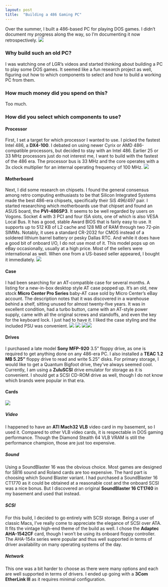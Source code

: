 ```yaml
---
layout: post
title:  "Building a 486 Gaming PC"
---
```

Over the summer, I built a 486-based PC for playing DOS games. I didn’t document my progress along the way, so I’m documenting it now retrospectively.
![][image-1]
### Why build such an old PC?
I was watching one of LGR’s videos and started thinking about building a PC to play some DOS games. It seemed like a fun research project as well, figuring out how to which components to select and how to build a working PC from them.
### How much money did you spend on this?
Too much.
### How did you select which components to use?
#### Processor
First, I set a target for which processor I wanted to use. I picked the fastest Intel 486, a **DX4-100**. I debated on using newer Cyrix or AMD 486-compatible processors, but decided to stay with an Intel 486. Earlier 25 or 33 MHz processors just do not interest me, I want to build with the fastest of the 486 era. The processor bus is 33 MHz and the core operates with a 3x clock multiplier for an internal operating frequency of 100 MHz.
![][image-2]

#### Motherboard
Next, I did some research on chipsets. I found the general consensus among retro computing enthusiasts to be that Silicon Integrated Systems made the best 486-era chipsets, specifically their SiS 496/497 pair. I started researching which motherboards use that chipset and found an ASUS board, the **PVI-486SP3**. It seems to be well regarded by users on Vogons. Socket 4 with 3 PCI and four ISA slots, one of which is also VESA Local Bus. It has a good, stable Award BIOS that is fairly easy to use. It supports up to 512 KB of L2 cache and 128 MB of RAM through two 72-pin SIMMs. Notably, it uses a standard CR-2032 for CMOS instead of a soldered lithium barrel battery or pesky Dallas RTC. And while it does have a good bit of onboard I/O, I do not use most of it. This model pops up on eBay occasionally, usually at a high price. Most of the sellers were international as well. When one from a US-based seller appeared, I bought it immediately.
![][image-3]

#### Case
I had been searching for an AT-compatible case for several months. A listing for a new-in-box desktop style AT case popped up. It’s an old, new stock **Micro Center Pro Series** baby-AT case sold by Micro Center’s eBay account. The description notes that it was discovered in a warehouse behind a shelf, sitting unused for almost twenty-five years. It was in excellent condition, had a turbo button, came with an AT-style power supply, came with all the original screws and standoffs, and even the key for the keyboard lock. I just had to have it. I liked the case styling and the included PSU was convenient.
![][image-4]
![][image-5]
![][image-6]![][image-7]

#### Drives
I purchased a late model **Sony MFP-920** 3.5” floppy drive, as one is required to get anything done on any 486-era PC. I also installed a **TEAC 1.2 MB 5.25”** floppy drive to read and write 5.25” disks. For primary storage, I would like to get a Quantum Bigfoot drive, they’ve always seemed cool. Currently, I am using a **ZuluSCSI** drive emulator for storage as it is convenient. I should get a SCSI CD-ROM drive as well, though I do not know which brands were popular in that era.

#### Cards
![][image-8]
##### Video
I happened to have an **ATI Mach32 VLB** video card in my basement, so I used it. Compared to other VLB video cards, it is respectable in DOS gaming performance. Though the Diamond Stealth 64 VLB VRAM is still the performance champion, those are just too expensive.
##### Sound
Using a SoundBlaster 16 was the obvious choice. Most games are designed for SB16 sound and Roland cards are too expensive. The hard part is choosing which Sound Blaster variant. I had purchased a SoundBlaster 16 CT1770 as it could be obtained at a reasonable cost and the onboard SCSI was a nice bonus. But I discovered an original **SoundBlaster 16 CT1740** in my basement and used that instead.
##### SCSI
For this build, I decided to go entirely with SCSI storage. Being a user of classic Macs, I’ve really come to appreciate the elegance of SCSI over ATA. It fits the vintage high-end theme of the build as well. I chose the **Adaptec AHA-1542CF** card, though I won’t be using its onboard floppy controller. The AHA-154x series were popular and thus well supported in terms of driver availability on many operating systems of the day.
##### Network
This one was a bit harder to choose as there were many options and each are well supported in terms of drivers. I ended up going with a **3Com EtherLink III** as it requires minimal configuration.

[image-1]:	/assets/images/486-gaming-pc/486-gaming-pc.jpeg
[image-2]:	/assets/images/486-gaming-pc/processor.jpeg
[image-3]:	/assets/images/486-gaming-pc/motherboard.jpeg
[image-4]:	/assets/images/486-gaming-pc/case-front.jpeg
[image-5]:	/assets/images/486-gaming-pc/case-back.jpeg
[image-6]:	/assets/images/486-gaming-pc/case-inside.jpeg
[image-7]:	/assets/images/486-gaming-pc/case-accessories.jpeg
[image-8]:	/assets/images/486-gaming-pc/cards.jpeg